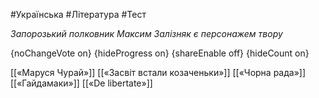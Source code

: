 #Українська #Література #Тест

*Запорозький полковник Максим Залізняк є персонажем твору*

{noChangeVote on}
{hideProgress on}
{shareEnable off}
{hideCount on}

[[«Маруся Чурай»]]
[[«Засвіт встали козаченьки»]]
[[«Чорна рада»]]
[[«Гайдамаки»]]
[[«De libertate»]]
